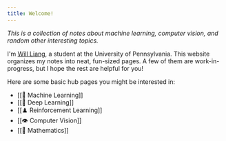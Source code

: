 ```yaml
---
title: Welcome!
---
```


*This is a collection of notes about machine learning, computer vision, and random other interesting topics.*

I'm <a href="https://willjhliang.github.io" target="_blank">Will Liang</a>, a student at the University of Pennsylvania. This website organizes my notes into neat, fun-sized pages. A few of them are work-in-progress, but I hope the rest are helpful for you!

Here are some basic hub pages you might be interested in:
- [[🤖 Machine Learning]]
- [[🧠 Deep Learning]]
- [[♟️ Reinforcement Learning]]
- [[👁️ Computer Vision]]
- [[🧮 Mathematics]]